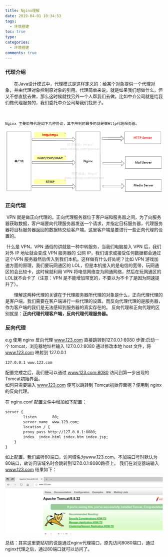 ```yaml
---
title: Nginx理解
date: 2019-04-01 10:34:53
tags:
  - 环境搭建
toc: true
type:
categories:
  - 环境搭建
comments: true
---
```


### 代理介绍

　　在Java设计模式中，代理模式是这样定义的：给某个对象提供一个代理对象，并由代理对象控制原对象的引用。代理简单来说，就是如果我们想做什么，但又不想直接去做，那么这时候就找另外一个人帮我们去做。比如中介公司就是给我们做代理服务的，我们委托中介公司帮我们找房子。　

<!--more-->　
	Nginx 主要能够代理如下几种协议，其中用到的最多的就是做Http代理服务器。

![img](Nginx理解/1120165-20180905232339438-913760288.png)

### 正向代理

​	VPN 就是做正向代理的。正向代理服务器位于客户端和服务器之间，为了向服务器获取数据，客户端要向代理服务器发送一个请求，并指定目标服务器，代理服务器将目标服务器返回的数据转交给客户端。这里客户端是要进行一些正向代理的设置的。

​	什么是 VPN，VPN 通俗的讲就是一种中转服务，当我们电脑接入 VPN 后，我们对外 IP 地址就会变成 VPN 服务器的 公网 IP，我们请求或接受任何数据都会通过这个VPN 服务器然后传入到我们本机。这样做有什么好处呢？比如 VPN 游戏加速方面的原理，我们要玩网通区的 LOL，但是本机接入的是电信的宽带，玩网通区的会比较卡，这时候就利用 VPN 将电信网络变为网通网络，然后在玩网通区的LOL就不会卡了（注意：VPN 是不能增加带宽的，不要以为不卡了是因为网速提升了）。

　　理解这两种代理的关键在于代理服务器所代理的对象是什么，正向代理代理的是客户端，我们需要在客户端进行一些代理的设置。而反向代理代理的是服务器，作为客户端的我们是无法感知到服务器的真实存在的。
	反向代理和正向代理的区别就是：**正向代理代理客户端，反向代理代理服务器。**

### 反向代理

e.g 使用 nginx 反向代理 www.123.com 直接跳转到127.0.0.1:8080
步骤:启动一个 tomcat，浏览器地址栏输入 127.0.0.1:8080
通过修改本地 host 文件，将 www.123.com 映射到 127.0.0.1

```
127.0.0.1 www.123.com
```

配置完成之后，我们便可以通过 www.123.com:8080 访问到第一步出现的 Tomcat初始界面。		
如何只需要输入 www.123.com 便可以跳转到 Tomcat初始界面呢？便用到 nginx的反向代理。

在 nginx.conf 配置文件中增加如下配置：

    server {
    		listen       80;
    		server_name  www.123.com;
    		location / {
    		proxy_pass http://127.0.0.1:8080;
    		index  index.html index.htm index.jsp;
        }
    }
​	如上配置，我们监听80端口，访问域名为www.123.com，不加端口号时默认为80端口，故访问该域名时会跳转到127.0.0.1:8080路径上。
我们在浏览器端输入 www.123.com 结果如下：

![img](Nginx理解/1120165-20180906073551600-75534434.png)

总结：其实这里更贴切的说是通过nginx代理端口，原先访问8080端口，通过nginx代理之后，通过80端口就可以访问了。


